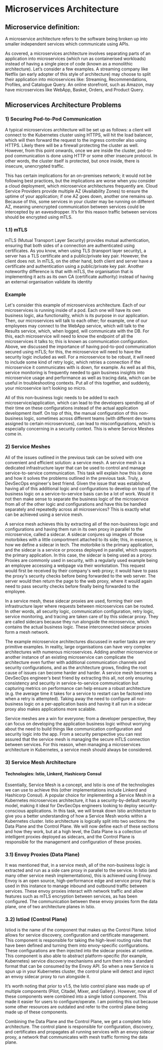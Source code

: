 # Microservices Architecture

## Microservice definition:

A microservice architecture refers to the software being broken up into smaller independent services which communicate using APIs.

As covered, a microservices architecture involves separating parts of an application into microservices (which run as containerised workloads) instead of having a single piece of code (known as a monolithic architecture). Let’s consider a few examples. A streaming company like Netflix (an early adopter of this style of architecture) may choose to split their application into microservices like: Streaming, Recommendations, Profiles, and Catalogue Query. An online storefront, such as Amazon, may have microservices like WebApp, Basket, Orders, and Product Query.

## Microservices Architecture Problems

### 1) Securing Pod-to-Pod Communication

A typical microservices architecture will be set up as follows: a client will connect to the Kubernetes cluster using HTTPS, will hit the load balancer, which will then forward the request to the ingress controller also using HTTPS. Likely there will be a firewall protecting the cluster as well. However, from this point onwards, once we are inside the cluster, pod-to-pod communication is done using HTTP or some other insecure protocol. In other words, the cluster itself is protected, but once inside, there is insecure, unencrypted traffic. 

This has certain implications for an on-premises network; it would not be following best practices, but the implications are worse when you consider a cloud deployment, which microservice architectures frequently are. Cloud Service Providers provide multiple AZ (Availability Zones) to ensure the uptime of your application; if one AZ goes down, another one remains up. Because of this, some services in your cluster may be running on different AZ, meaning unencrypted communication between services could be intercepted by an eavesdropper. It’s for this reason traffic between services should be encrypted using mTLS.

### 1.1) mTLS 

mTLS (Mutual Transport Layer Security) provides mutual authentication, ensuring that both sides of a connection are authenticated using certificates. As you know, when using TLS (transport layer security), a server has a TLS certificate and a public/private key pair. However, the client does not. In mTLS, on the other hand, both client and server have a certificate and authentication using a public/private key pair. Another noteworthy difference is that with mTLS, the organisation that is implementing it acts as its own CA (certificate authority) instead of having an external organisation validate its identity

### Example

Let's consider this example of microservices architecture. Each of our microservices is running inside of a pod. Each one will have its own business logic, aka functionality, which is its purpose in our application. Then, our microservices will talk to each other; for example, one of our employees may connect to the WebApp service, which will talk to the Results service, which, when logged, will communicate with the DB. For this, each microservice will need to know the endpoint of all the microservices it talks to; this is known as communication configuration. Above, we discussed the importance of having pod-to-pod communication secured using mTLS; for this, the microservice will need to have the security logic included as well. For a microservice to be robust, it will need to include some kind of retry logic, which retries a connection if the microservice it communicates with is down, for example. As well as all this, service monitoring is frequently needed to gain business insights into microservice usage and performance as well as tracing data, which can be useful in troubleshooting contexts. Put all of this together, and suddenly, your microservice isn’t looking so micro. 

All of this non-business logic needs to be added to each microservice/application, which can lead to the developers spending all of their time on these configurations instead of the actual application development itself. On top of this, the manual configuration of this non-business logic, sometimes across different teams (with different dev teams assigned to certain microservices), can lead to misconfigurations, which is especially concerning in a security context. This is where Service Meshes come in.

### 2) Service Meshes

All of the issues outlined in the previous task can be solved with one convenient and efficient solution: a service mesh. A service mesh is a dedicated infrastructure layer that can be used to control and manage service-to-service communication. This task will explain how this is done and how it solves the problems outlined in the previous task. Truly, a DevSecOps engineer's best friend. Given the issue that was established, having all of this additional logic and configurations to develop on top of the business logic on a service-to-service basis can be a lot of work. Would it not then make sense to separate the business logic of the microservice from all of the other logic and configurations and have this be handled separately and repeatedly across all microservices? This is exactly what can be achieved using a service mesh.

A service mesh achieves this by extracting all of the non-business logic and configurations and having them run in its own proxy in parallel to the microservice, called a sidecar. A sidecar conjures up images of those motorbikes with a little comportment attached to its side; this, in essence, is how we define a sidecar in tech. The motorbike is the primary application, and the sidecar is a service or process deployed in parallel, which supports the primary application. In this case, the sidecar is being used as a proxy.  Proxies are commonly used in security, with a regularly used example being an employee accessing a webpage via their workstation. This request would first be received by their company's web proxy; it would have to pass the proxy's security checks before being forwarded to the web server. The server would then return the page to the web proxy, where it would again need to pass security checks before finally being forwarded to the employee. 

In a service mesh, these sidecar proxies are used, forming their own infrastructure layer where requests between microservices can be routed. In other words, all security logic, communication configuration, retry logic, service monitoring, and tracing are taken care of by this sidecar proxy. They are called sidecars because they run alongside the microservice, which contains the actual business logic. These interconnected sidecar proxies form a mesh network. 

The example microservice architectures discussed in earlier tasks are very primitive examples. In reality, large organisations can have very complex architectures with numerous microservices. Adding another microservice or another instance of an existing microservice can complicate the architecture even further with additional communication channels and security configurations, and as the architecture grows, finding the root cause of issues can become harder and harder. A service mesh becomes a DevSecOps engineer’s best friend by extracting this all, not only ensuring consistency and security in service-to-service communication but capturing metrics on performance can help ensure a robust architecture (e.g. the average time it takes for a service to restart can be factored into when a retry is attempted).  Taking away the need to configure all non-business logic on a per-application basis and having it all run in a sidecar proxy also makes applications more scalable.

Service meshes are a win for everyone; from a developer perspective, they can focus on developing the application business logic without worrying about the need to build things like communication configuration and security logic into the app. From a security perspective you can rest assured that the service mesh is managing the secure mTLS connection between services. For this reason, when managing a microservices architecture in Kubernetes, a service mesh should always be considered.  

### 3) Service Mesh Architecture

#### Technologies: Istio, Linkerd, Hashicorp Consul

Essentially, Service Mesh is a concept, and Istio is one of the technologies we can use to achieve this (other implementations include Linkerd and Hashicorp Consul). A popular choice for implementing a Service Mesh in a Kubernetes microservices architecture, it has a security-by-default security model, making it ideal for DevSecOps engineers looking to deploy security-conscious applications. In this task, we will break down Istio architecture to give you a better understanding of how a Service Mesh works within a Kubernetes cluster.  Istio architecture is logically split into two sections: the Data Plane and the Control Plane. We will now define each of these sections and how they work, but at a high level, the Data Plane is a collection of intelligent proxies deployed as sidecars, and the Control Plane is responsible for the management and configuration of these proxies.

### 3.1) Envoy Proxies (Data Plane)

It was mentioned that, in a service mesh, all of the non-business logic is extracted and run as a side care proxy in parallel to the service. In Istio (and many other service mesh implementations), this is achieved using Envoy. Envoy is an open source, high-performance edge and service proxy that is used in this instance to manage inbound and outbound traffic between services. These envoy proxies interact with network traffic and allow features such as mTLS encryption between services, as has been configured. The communication between these envoy proxies form the data plane, one of two architecture planes in Istio.

### 3.2) Istiod (Control Plane)

Istiod is the name of the component that makes up the Control Plane. Istiod allows for service discovery, configuration and certificate management. This component is responsible for taking the high-level routing rules that have been defined and turning them into envoy-specific configurations. These configurations are then injected into the sidecar proxies at runtime. This component is also able to abstract platform-specific (for example, Kubernetes) service discovery mechanisms and turn them into a standard format that can be consumed by the Envoy API. So when a new Service is spun up in your Kubernetes cluster, the control plane will detect and inject an envoy sidecar proxy to run alongside it. 

It’s worth noting that prior to v1.5, the Istio control plane was made up of multiple components (Pilot, Citadel, Mixer, and Gallery). However, now all of these components were combined into a single Istiod component. This made it easier for users to configure/operate. I am pointing this out because some other resources are outdated and refer to the control plane being made up of these components. 

Combining the Data Plane and the Control Plane, we get a complete Istio architecture. The control plane is responsible for configuration, discovery, and certificates and propagates all running services with an envoy sidecar proxy, a network that communicates with mesh traffic forming the data plane. 

